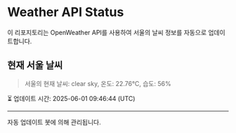 
# Weather API Status

이 리포지토리는 OpenWeather API를 사용하여 서울의 날씨 정보를 자동으로 업데이트합니다.

## 현재 서울 날씨
> 서울의 현재 날씨: clear sky, 온도: 22.76°C, 습도: 56%

⏳ 업데이트 시간: 2025-06-01 09:46:44 (UTC)

---
자동 업데이트 봇에 의해 관리됩니다.
